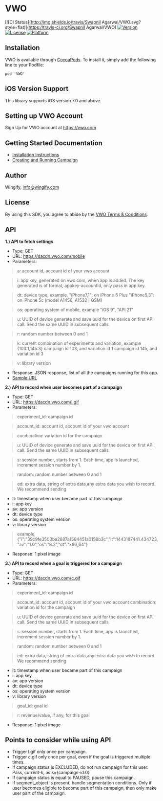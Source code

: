 # VWO

[![CI Status](http://img.shields.io/travis/Swapnil Agarwal/VWO.svg?style=flat)](https://travis-ci.org/Swapnil Agarwal/VWO)
[![Version](https://img.shields.io/cocoapods/v/VWO.svg?style=flat)](http://cocoapods.org/pods/VWO)
[![License](https://img.shields.io/cocoapods/l/VWO.svg?style=flat)](http://cocoapods.org/pods/VWO)
[![Platform](https://img.shields.io/cocoapods/p/VWO.svg?style=flat)](http://cocoapods.org/pods/VWO)

## Installation
VWO is available through [CocoaPods](http://cocoapods.org). To install
it, simply add the following line to your Podfile:

```
pod 'VWO'
```

## iOS Version Support

This library supports iOS version 7.0 and above.

## Setting up VWO Account

Sign Up for VWO account at https://vwo.com

## Getting Started Documentation
* [Installation Instructions](https://vwo.com/knowledge/integrating-ios-sdk/)
* [Creating and Running Campaign](https://vwo.com/knowledge/folder-creating-mobile-app-campaigns/)

## Author

Wingify, info@wingify.com

## License

By using this SDK, you agree to abide by the [VWO Terms & Conditions](https://vwo.com/terms-conditions).

## API
**1.) API to fetch settings**

* Type: GET
* URL: https://dacdn.vwo.com/mobile
* Parameters:

>a: account id, account id of your vwo account

>i: app key, generated on vwo.com, when app is added. The key generated is of format, appkey-accountId, only pass in app key.

>dt: device type, example, 
	"iPhone7,1": on iPhone 6 Plus
	"iPhone5,3": on iPhone 5c (model A1456, A1532 | GSM)

>os: operating system of mobile, example
	"iOS 9", "API 21"

>u: UUID of device
	generate and save uuid for the device on first API call. Send the same UUID in subsequent calls.

>r: random number between 0 and 1

>k: current combination of experiments and variation, example
	{103:1,145:3}
	campaign id 103, and variation id 1
	campaign id 145, and variation id 3

>v: library version

* Response:
JSON response, list of all the campaigns running for this app.
* [Sample URL](https://dacdn.vwo.com/mobile?a=10&dt=x86_64&i=cccf243b3e2b18b4bdfbad0a8d2b1f2b&k=%7B%2234%22%3A%222%22%2C%2229%22%3A%221%22%2C%2237%22%3A%223%22%2C%2228%22%3A%221%22%2C%2231%22%3A%221%22%7D&os=9.1&r=0.1312175181839697&u=1F4140267B594340AFEA983544A8E985&v=1.4.5)

**2.) API to record when user becomes part of a campaign**

* Type: GET
* URL: https://dacdn.vwo.com/l.gif
* Parameters:

>experiment_id: campaign id

>account_id: account id, account id of your vwo account

>combination: variation id for the campaign

>u: UUID of device
	generate and save uuid for the device on first API call. Send the same UUID in subsequent calls.

>s: session number, starts from 1. 
	Each time, app is launched, increment session number by 1.

>random: random number between 0 and 1

>ed: extra data, string of extra data,any extra data you wish to record. We recommend sending
>	
 * lt: timestamp when user became part of this campaign
 * i: app key
 * av: app version
 * dt: device type
 * os: operating system version	
 * v: library version
 
>example, {"i":"39c9fe3503ba2887a1584451a0158b3c","lt":1443187441.434723,"av":"1.0","os":"8.2","dt":"x86_64"}

* Response:
1 pixel image


**3.) API to record when a goal is triggered for a campaign**

* Type: GET
* URL: https://dacdn.vwo.com/c.gif
* Parameters:

>experiment_id: campaign id

>account_id: account id, account id of your vwo account
combination: variation id for the campaign

>u: UUID of device
	generate and save uuid for the device on first API call. Send the same UUID in subsequent calls.

>s: session number, starts from 1. 
	Each time, app is launched, increment session number by 1.

>random: random number between 0 and 1

>ed: extra data, string of extra data,any extra data you wish to record. We recommend sending
>	
 * lt: timestamp when user became part of this campaign
 * i: app key
 * av: app version
 * dt: device type
 * os: operating system version
 * v: library version

>goal_id: goal id

>r: revenue/value, if any, for this goal

* Response:
1 pixel image

## Points to consider while using API 

* Trigger l.gif only once per campaign.
* Trigger c.gif only once per goal, even if the goal is triggered multiple times.
* If campaign status is EXCLUDED, do not run campaign for this user. Pass, current-k, as k={campaign-id:0}
* If campaign status is equal to PAUSED, pause this campaign.
* If segment_object is present, handle segmentation conditions. Only if user becomes eligible to become part of this campaign, then only make user part of the campaign.